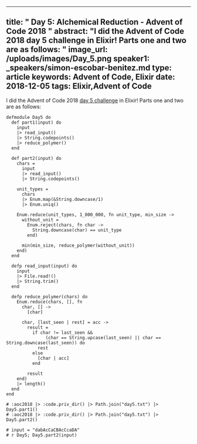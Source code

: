 
---
title: " Day 5: Alchemical Reduction - Advent of Code 2018
"
abstract: "I did the Advent of Code 2018 day 5 challenge in Elixir! Parts one and two are as follows:
"
image_url: /uploads/images/Day_5.png
speaker1: _speakers/simon-escobar-benitez.md
type: article
keywords: Advent of Code, Elixir
date: 2018-12-05
tags: Elixir,Advent of Code
---
I did&nbsp;the Advent of Code 2018&nbsp;<a href="https://adventofcode.com/2018/day/5">day 5 challenge</a>&nbsp;in Elixir! Parts one and two are as follows:

<pre>
<code class="language-elixir">defmodule Day5 do
  def part1(input) do
    input
    |&gt; read_input()
    |&gt; String.codepoints()
    |&gt; reduce_polymer()
  end

  def part2(input) do
    chars =
      input
      |&gt; read_input()
      |&gt; String.codepoints()

    unit_types =
      chars
      |&gt; Enum.map(&amp;String.downcase/1)
      |&gt; Enum.uniq()

    Enum.reduce(unit_types, 1_000_000, fn unit_type, min_size -&gt;
      without_unit =
        Enum.reject(chars, fn char -&gt;
          String.downcase(char) == unit_type
        end)

      min(min_size, reduce_polymer(without_unit))
    end)
  end

  defp read_input(input) do
    input
    |&gt; File.read!()
    |&gt; String.trim()
  end

  defp reduce_polymer(chars) do
    Enum.reduce(chars, [], fn
      char, [] -&gt;
        [char]

      char, [last_seen | rest] = acc -&gt;
        result =
          if char != last_seen &amp;&amp;
               (char == String.upcase(last_seen) || char == String.downcase(last_seen)) do
            rest
          else
            [char | acc]
          end

        result
    end)
    |&gt; length()
  end
end

# :aoc2018 |&gt; :code.priv_dir() |&gt; Path.join("day5.txt") |&gt; Day5.part1()
# :aoc2018 |&gt; :code.priv_dir() |&gt; Path.join("day5.txt") |&gt; Day5.part2()

# input = "dabAcCaCBAcCcaDA"
# r Day5; Day5.part2(input)</code></pre>

&nbsp;
